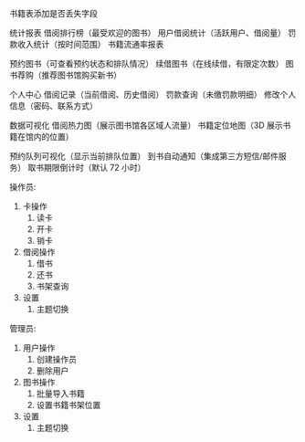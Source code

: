 书籍表添加是否丢失字段

统计报表
借阅排行榜（最受欢迎的图书）
用户借阅统计（活跃用户、借阅量）
罚款收入统计（按时间范围）
书籍流通率报表

预约图书（可查看预约状态和排队情况）
续借图书（在线续借，有限定次数）
图书荐购（推荐图书馆购买新书）

个人中心
借阅记录（当前借阅、历史借阅）
罚款查询（未缴罚款明细）
修改个人信息（密码、联系方式）

数据可视化
借阅热力图（展示图书馆各区域人流量）
书籍定位地图（3D 展示书籍在馆内的位置）

预约队列可视化（显示当前排队位置）
到书自动通知（集成第三方短信/邮件服务）
取书期限倒计时（默认 72 小时）

操作员:

1. 卡操作
   1. 读卡
   2. 开卡
   3. 销卡
2. 借阅操作
   1. 借书
   2. 还书
   3. 书架查询
3. 设置
   1. 主题切换

管理员:

1. 用户操作
   1. 创建操作员
   2. 删除用户
2. 图书操作
   1. 批量导入书籍
   2. 设置书籍书架位置
3. 设置
   1. 主题切换
